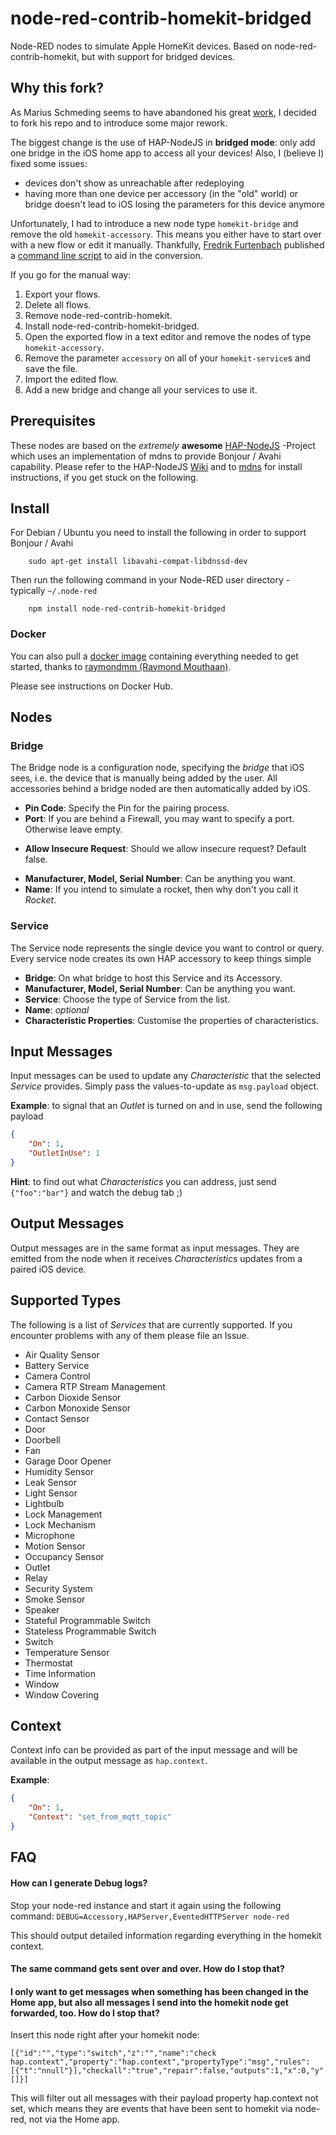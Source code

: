 node-red-contrib-homekit-bridged
================================

Node-RED nodes to simulate Apple HomeKit devices. Based on node-red-contrib-homekit, but with support for bridged devices. 

## Why this fork?

As Marius Schmeding seems to have abandoned his great [work](https://github.com/mschm/node-red-contrib-homekit), I decided to fork his repo and to introduce some major rework.

The biggest change is the use of HAP-NodeJS in **bridged mode**: only add one bridge in the iOS home app to access all your devices!
Also, I (believe I) fixed some issues:
* devices don't show as unreachable after redeploying
* having more than one device per accessory (in the "old" world) or bridge doesn't lead to iOS losing the parameters for this device anymore

Unfortunately, I had to introduce a new node type `homekit-bridge` and remove the old `homekit-accessory`. This means you either have to start over with a new flow or edit it manually. Thankfully, [Fredrik Furtenbach](https://github.com/flic) published a [command line script](https://github.com/flic/Convert-Flows) to aid in the conversion.

If you go for the manual way:

1. Export your flows.
2. Delete all flows.
3. Remove node-red-contrib-homekit.
4. Install node-red-contrib-homekit-bridged.
5. Open the exported flow in a text editor and remove the nodes of type `homekit-accessory`.
6. Remove the parameter `accessory` on all of your `homekit-service`s and save the file.
7. Import the edited flow.
8. Add a new bridge and change all your services to use it.

## Prerequisites

These nodes are based on the *extremely* **awesome** [HAP-NodeJS](https://github.com/KhaosT/HAP-NodeJS) -Project which uses an implementation of mdns to provide Bonjour / Avahi capability.
Please refer to the HAP-NodeJS [Wiki](https://github.com/KhaosT/HAP-NodeJS/wiki) and to [mdns](https://www.npmjs.com/package/mdns) for install instructions, if you get stuck on the following.

## Install

For Debian / Ubuntu you need to install the following in order to support Bonjour / Avahi

        sudo apt-get install libavahi-compat-libdnssd-dev

Then run the following command in your Node-RED user directory - typically `~/.node-red`

        npm install node-red-contrib-homekit-bridged

### Docker

You can also pull a [docker image](https://hub.docker.com/r/raymondmm/node-red-homekit/) containing everything needed to get started, thanks to [raymondmm (Raymond Mouthaan)](https:/https://github.com/RaymondMouthaan).

Please see instructions on Docker Hub.

## Nodes

### Bridge

The Bridge node is a configuration node, specifying the *bridge* that iOS sees, i.e. the device that is manually being added by the user. 
All accessories behind a bridge noded are then automatically added by iOS.

* **Pin Code**: Specify the Pin for the pairing process.
* **Port**: If you are behind a Firewall, you may want to specify a port. Otherwise leave empty.
- **Allow Insecure Request**: Should we allow insecure request? Default false.
* **Manufacturer, Model, Serial Number**: Can be anything you want.
* **Name**: If you intend to simulate a rocket, then why don't you call it *Rocket*.

### Service

The Service node represents the single device you want to control or query.
Every service node creates its own HAP accessory to keep things simple

* **Bridge**: On what bridge to host this Service and its Accessory.
* **Manufacturer, Model, Serial Number**: Can be anything you want.
* **Service**: Choose the type of Service from the list.
* **Name**: *optional*
* **Characteristic Properties**: Customise the properties of characteristics.

## Input Messages

Input messages can be used to update any *Characteristic* that the selected *Service* provides. Simply pass the values-to-update as `msg.payload` object.

**Example**: to signal that an *Outlet* is turned on and in use, send the following payload

```json
{
    "On": 1,
    "OutletInUse": 1
}
```
**Hint**: to find out what *Characteristics* you can address, just send `{"foo":"bar"}` and watch the debug tab ;)

## Output Messages

Output messages are in the same format as input messages. They are emitted from the node when it receives *Characteristics* updates from a paired iOS device.

## Supported Types

The following is a list of *Services* that are currently supported. If you encounter problems with any of them please file an Issue.

*   Air Quality Sensor
*   Battery Service
*   Camera Control
*   Camera RTP Stream Management
*   Carbon Dioxide Sensor
*   Carbon Monoxide Sensor
*   Contact Sensor
*   Door
*   Doorbell
*   Fan
*   Garage Door Opener
*   Humidity Sensor
*   Leak Sensor
*   Light Sensor
*   Lightbulb
*   Lock Management
*   Lock Mechanism
*   Microphone
*   Motion Sensor
*   Occupancy Sensor
*   Outlet
*   Relay
*   Security System
*   Smoke Sensor
*   Speaker
*   Stateful Programmable Switch
*   Stateless Programmable Switch
*   Switch
*   Temperature Sensor
*   Thermostat
*   Time Information
*   Window
*   Window Covering


## Context

Context info can be provided as part of the input message and will be available in the output message as `hap.context`.

**Example**:

```json
{
    "On": 1,
    "Context": "set_from_mqtt_topic"
}
```

## FAQ

#### How can I generate Debug logs?

Stop your node-red instance and start it again using the following command:
`DEBUG=Accessory,HAPServer,EventedHTTPServer node-red`

This should output detailed information regarding everything in the homekit context.

#### The same command gets sent over and over. How do I stop that?
#### I only want to get messages when something has been changed in the Home app, but also all messages I send into the homekit node get forwarded, too. How do I stop that?

Insert this node right after your homekit node:
```
[{"id":"","type":"switch","z":"","name":"check hap.context","property":"hap.context","propertyType":"msg","rules":[{"t":"nnull"}],"checkall":"true","repair":false,"outputs":1,"x":0,"y":0,"wires":[]}]
```
This will filter out all messages with their payload property hap.context not set, which means they are events that have been sent to homekit via node-red, not via the Home app.

